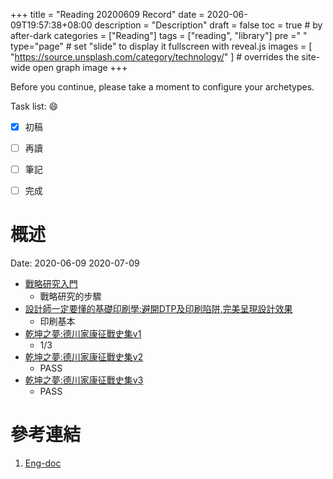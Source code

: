 +++
title = "Reading 20200609 Record"
date = 2020-06-09T19:57:38+08:00
description = "Description"
draft = false
toc = true  # by after-dark
categories = ["Reading"]
tags = ["reading", "library"]
pre ="<i class='fa fa-file'></i> "
type="page" # set "slide" to display it fullscreen with reveal.js
images = [
  "https://source.unsplash.com/category/technology/"
] # overrides the site-wide open graph image
+++

Before you continue, please take a moment to configure your archetypes.


<!--more-->

Task list: :smile:

- [x] 初稿
- [ ] 再讀
- [ ] 筆記
- [ ] 完成


# 概述
Date: 2020-06-09	2020-07-09

* [戰略研究入門](http://library.ylccb.gov.tw/bookDetail.do?id=17873)
    * 戰略研究的步驟 
* [設計師一定要懂的基礎印刷學:避開DTP及印刷陷阱,完美呈現設計效果](http://library.ylccb.gov.tw/bookDetail.do?id=590719)
    * 印刷基本  
* [乾坤之夢:德川家康征戰史集v1](http://library.ylccb.gov.tw/bookDetail.do?id=111120)
    * 1/3
* [乾坤之夢:德川家康征戰史集v2](http://library.ylccb.gov.tw/bookDetail.do?id=111120)
    * PASS
* [乾坤之夢:德川家康征戰史集v3](http://library.ylccb.gov.tw/bookDetail.do?id=111120)
    * PASS

# 參考連結

1. [Eng-doc](http://daringfireball.net/projects/markdown/syntax)


[google]: https://www.google.com "Search Engine"
